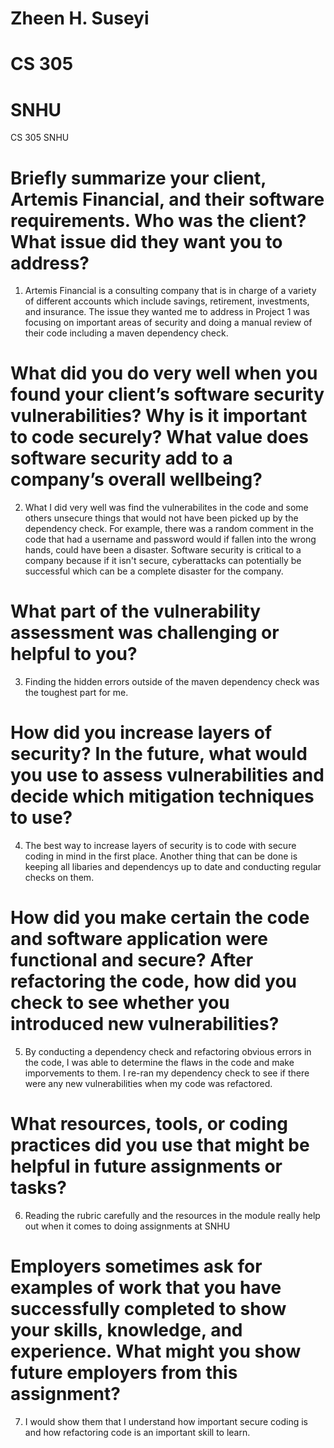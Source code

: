 # Zheen H. Suseyi
# CS 305
# SNHU
CS 305 SNHU
# Briefly summarize your client, Artemis Financial, and their software requirements. Who was the client? What issue did they want you to address?
1. Artemis Financial is a consulting company that is in charge of a variety of different accounts which include savings, retirement, investments, and insurance. The issue they wanted me to address in Project 1 was focusing on important areas of security and doing a manual review of their code including a maven dependency check.
# What did you do very well when you found your client’s software security vulnerabilities? Why is it important to code securely? What value does software security add to a company’s overall wellbeing?
2. What I did very well was find the vulnerabilites in the code and some others unsecure things that would not have been picked up by the dependency check. For example, there was a random comment in the code that had a username and password would if fallen into the wrong hands, could have been a disaster. Software security is critical to a company because if it isn't secure, cyberattacks can potentially be successful which can be a complete disaster for the company.
# What part of the vulnerability assessment was challenging or helpful to you?
3. Finding the hidden errors outside of the maven dependency check was the toughest part for me.
# How did you increase layers of security? In the future, what would you use to assess vulnerabilities and decide which mitigation techniques to use?
4. The best way to increase layers of security is to code with secure coding in mind in the first place. Another thing that can be done is keeping all libaries and dependencys up to date and conducting regular checks on them.
# How did you make certain the code and software application were functional and secure? After refactoring the code, how did you check to see whether you introduced new vulnerabilities?
5. By conducting a dependency check and refactoring obvious errors in the code, I was able to determine the flaws in the code and make imporvements to them. I re-ran my dependency check to see if there were any new vulnerabilities when my code was refactored.
# What resources, tools, or coding practices did you use that might be helpful in future assignments or tasks?
6. Reading the rubric carefully and the resources in the module really help out when it comes to doing assignments at SNHU
# Employers sometimes ask for examples of work that you have successfully completed to show your skills, knowledge, and experience. What might you show future employers from this assignment?
7. I would show them that I understand how important secure coding is and how refactoring code is an important skill to learn.
